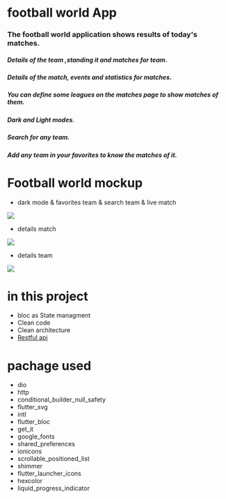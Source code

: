 # football world App

### The football world application shows results of today's matches.
##### Details of the team ,standing it and matches for team.
##### Details of the match, events and statistics for matches.
##### You can define some leagues on the matches page to show matches of them. 
##### Dark and Light modes.
##### Search for any team.
##### Add any team in your favorites to know the matches of it.

# Football world mockup

- dark mode & favorites team & search team & live match

![](https://github.com/1Mahmoud12/course_Mrabdullah_udemy/blob/main/lib/other%20functions.png)
- details match

![](https://github.com/1Mahmoud12/course_Mrabdullah_udemy/blob/main/lib/line%20up.png)
- details team

![](https://github.com/1Mahmoud12/course_Mrabdullah_udemy/blob/main/lib/details%20team.png)

# in this project
- bloc as State managment
- Clean code
- Clean architecture
- [Restful api](https://dashboard.api-football.com/)

# pachage used
 
- dio
- http
- conditional_builder_null_safety
- flutter_svg
- intl
- flutter_bloc
- get_it
- google_fonts
- shared_preferences
- ionicons
- scrollable_positioned_list
- shimmer
- flutter_launcher_icons
- hexcolor
- liquid_progress_indicator
